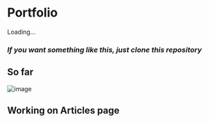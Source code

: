 # Portfolio
Loading...

### _If you want something like this, just clone this repository_

## So far

![image](https://github.com/antoniorws/portfolio/assets/18173049/565fbc74-a2bf-4cbf-a68c-f70a531274f7)

## Working on Articles page
